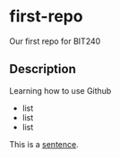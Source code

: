 # first-repo
Our first repo for BIT240

## Description

Learning how to use Github

- list
- list
- list

This is a [sentence](https://thebrockellis.com).
